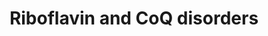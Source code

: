 ---
annotations:
- id: DOID:8454
  parent: disease of metabolism
  type: Disease Ontology
  value: riboflavin deficiency
- id: DOID:0070241
  parent: genetic disease
  type: Disease Ontology
  value: primary coenzyme Q10 deficiency 4
- id: DOID:0050694
  type: Disease Ontology
  value: Brown-Vialetto-Van Laere syndrome
- id: PW:0000137
  parent: classic metabolic pathway
  type: Pathway Ontology
  value: riboflavin metabolic pathway
- id: PW:0000142
  parent: classic metabolic pathway
  type: Pathway Ontology
  value: ubiquinone biosynthetic pathway
- id: DOID:0070238
  parent: genetic disease
  type: Disease Ontology
  value: primary coenzyme Q10 deficiency 1
- id: DOID:0080785
  parent: genetic disease
  type: Disease Ontology
  value: Brown-Vialetto-Van Laere syndrome 1
- id: DOID:0080632
  parent: genetic disease
  type: Disease Ontology
  value: Fazio-Londe disease
- id: DOID:0080786
  parent: genetic disease
  type: Disease Ontology
  value: Brown-Vialetto-Van Laere syndrome 2
- id: DOID:0070240
  parent: genetic disease
  type: Disease Ontology
  value: primary coenzyme Q10 deficiency 3
- id: DOID:0070243
  parent: genetic disease
  type: Disease Ontology
  value: primary coenzyme Q10 deficiency 6
- id: DOID:0070239
  parent: genetic disease
  type: Disease Ontology
  value: primary coenzyme Q10 deficiency 2
- id: DOID:0050730
  parent: genetic disease
  type: Disease Ontology
  value: coenzyme Q10 deficiency disease
- id: DOID:0070242
  parent: genetic disease
  type: Disease Ontology
  value: primary coenzyme Q10 deficiency 5
authors:
- DeSl
- Egonw
- Finterly
- Fehrhart
- Eweitz
citedin:
- link: PMC11768370
  title: 'Etodolac Single Dose Metabolic Profile Elucidation: Pharmacokinetics and
    Adverse Events in Healthy Volunteers (2025)'
communities:
- IEM
- RareDiseases
description: Riboflavin (aka Vitamin B2) is used as molecular precursor for the formation
  of FAD and FMN, which are both essential cofactors in beta-oxidation, branched-chain-amino-acid
  catabolism and the mitochondrial electron transport of the TCA cycle.  Coenzyme
  Q10 (aka ubiquinone or CoQ10) functions as a electron carrier, antioxidant and influences
  pyrimidine metabolism directly.  This pathway was inspired by Chapter 16 (ed. 4)
  from the book of Blau (ISBN 3642403360 (978-3642403361)).
last-edited: 2025-08-15
ndex: c8f811e4-8b74-11eb-9e72-0ac135e8bacf
organisms:
- Homo sapiens
redirect_from:
- /index.php/Pathway:WP5037
- /instance/WP5037
- /instance/WP5037_r140357
revision: r140357
schema-jsonld:
- '@context': https://schema.org/
  '@id': https://wikipathways.github.io/pathways/WP5037.html
  '@type': Dataset
  creator:
    '@type': Organization
    name: WikiPathways
  description: Riboflavin (aka Vitamin B2) is used as molecular precursor for the
    formation of FAD and FMN, which are both essential cofactors in beta-oxidation,
    branched-chain-amino-acid catabolism and the mitochondrial electron transport
    of the TCA cycle.  Coenzyme Q10 (aka ubiquinone or CoQ10) functions as a electron
    carrier, antioxidant and influences pyrimidine metabolism directly.  This pathway
    was inspired by Chapter 16 (ed. 4) from the book of Blau (ISBN 3642403360 (978-3642403361)).
  keywords:
  - 6 IPP
  - 6 PP
  - 7 IPP
  - 7 PP
  - AMP
  - APTX
  - CABC1
  - CETF
  - COQ2
  - 'COQ6 '
  - 'COQ7 '
  - 'COQ9 '
  - CoQ10
  - DHB
  - DHDB
  - DMPhOH
  - DMQ10H2
  - DeMQ10H2
  - ETFA
  - ETFB
  - ETFDH
  - FAD
  - 'FAD '
  - FAD synthetase
  - FADH2
  - FMN
  - Farnesyl-PP
  - Fe²⁺
  - MDMQ10H2
  - MHDB
  - PDSS1
  - PDSS2
  - PHB
  - PPi
  - Q10H2
  - RIB
  - Riboflavin kinase
  - SLC52A1
  - SLC52A2
  - SLC52A3
  - Trans-nonaprenyl-PP
  - a ubiquinol
  - a ubiquinone
  - all-E-10PrP2
  - trans-decaprenyl-PP
  license: CC0
  name: Riboflavin and CoQ disorders
seo: CreativeWork
title: Riboflavin and CoQ disorders
wpid: WP5037
---